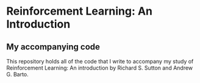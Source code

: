 # Reinforcement Learning: An Introduction
## My accompanying code

This repository holds all of the code that I write to accompany my study of Reinforcement Learning: An introduction by Richard S. Sutton and Andrew G. Barto.